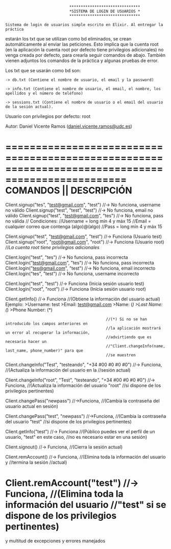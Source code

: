 								*******************************
								*SISTEMA DE LOGIN DE USUARIOS *
								*******************************

	Sistema de login de usuarios simple escrito en Elixir. Al entregar la práctica
estarán los txt que se utilizan como bd eliminados, se crean automáticamente al enviar
las peticiones. Esto implica que la cuenta root (en la aplicación la cuenta root por defecto tiene privilegios adicionales) no venga creada por defecto, para crearla
seguir comandos de abajo. También vienen adjuntos los comandos de la práctica y algunas pruebas de error. 

Los txt que se usarán como bd son: 

	-> db.txt (Contiene el nombre de usuario, el email y la password)

	-> info.txt (Contiene el nombre de usuario, el email, el nombre, los apellidos y el número de teléfono) 

	-> sessions.txt (Contiene el nombre de usuario o el email del usuario de la sesión actual).


Usuario con privilegios por defecto: root

Autor: Daniel Vicente Ramos (daniel.vicente.ramos@udc.es)

==================================================================================================
				COMANDOS						||				DESCRIPCIÓN
==================================================================================================

Client.signup("tes", "test@gmail.com", "test")  //-> No funciona, username no válido
Client.signup("test", "test", "test") 	 	    //-> No funciona, email no válido
Client.signup("test", "test@gmail.com", "tes")  //-> No funciona, pass no válida
												// Condiciones:
												//Username = long mín 4 y máx 15 
												//Email = cualquier correo que contenga (algo)@(algo)
												//Pass = long mín 4 y máx 15


Client.signup("test", "test@gmail.com", "test") //-> Funciona (Usuario test)
Client.signup("root", "root@gmail.com", "root") //-> Funciona (Usuario root) 
												//*La cuenta root tiene privilegios adicionales*

Client.login("test", "tes")					    //-> No funciona, pass incorrecta
Client.login("test@gmail.com", "tes")			//-> No funciona, pass incorrecta
Client.login("tes@gmail.com", "test")  		    //-> No funciona, email incorrecto
Client.login("tes", "test")  		  			//-> No funciona, username incorrecto

Client.login("test", "test") 					//-> Funciona (Inicia sesión usuario test)
Client.login("root", "root") 					//-> Funciona (Inicia sesión usuario root)

Client.getInfo()								//-> Funciona 
												//(Obtiene la información del usuario actual)
												  Ejemplo: 
													>Username: test 
													>Email: test@gmail.com 
													>Name: (*)
													>Last Name: (*)
													>Phone Number: (*)

												//(*) Si no se han introducido los campos anteriores en 
												//la aplicación mostrará un error al recuperar la información, 
												//advirtiendo que es necesario hacer un 
												//"Client.changeInfo(name, last_name, phone_number)" para que 
												//se muestren

Client.changeInfo("Test", "testeando", "+34 #00 #0 #0 #0") 
												//-> Funciona, 
												//(Actualiza la información del usuario en la //sesión actual)

Client.changeInfo("root", "Test", "testeando", "+34 #00 #0 #0 #0") 
												//-> Funciona, 
												//(Actualiza la información del usuario "root" 
												//si dispone de los privilegios pertinentes)

Client.changePass("newpass") 					//->Funciona,
												//(Cambia la contraseña del usuario actual en sesión)

Client.changePass("test", "newpass")     		//->Funciona,
												//(Cambia la contraseña del usuario "test"
												//si dispone de los privilegios pertinentes)

Client.getInfo("test") 						    //-> Funciona 
							                    //(Público puedes ver el perfil de un usuario, "test" en este caso, 
												//no es necesario estar en una sesión)


Client.signout()								//-> Funciona,
												//(Cierra la sesión actual)

Client.remAccount()							    //-> Funciona,
												//(Elimina toda la información del usuario y 
												//termina la sesión //actual)

Client.remAccount("test")						//-> Funciona,
												//(Elimina toda la información del usuario 
												//"test" si se dispone de los privilegios pertinentes)
=================================================================================================
												
y multitud de excepciones y errores manejados